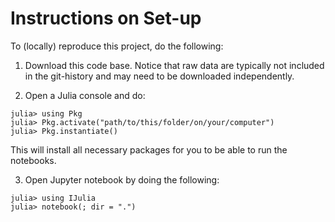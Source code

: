 # Instructions on Set-up

To (locally) reproduce this project, do the following:

1. Download this code base. Notice that raw data are typically not included in the git-history and may need to be downloaded independently.

2. Open a Julia console and do:

```
julia> using Pkg
julia> Pkg.activate("path/to/this/folder/on/your/computer")
julia> Pkg.instantiate()
```

This will install all necessary packages for you to be able to run the notebooks.

3. Open Jupyter notebook by doing the following:

```
julia> using IJulia
julia> notebook(; dir = ".")
```
